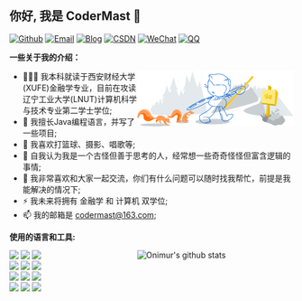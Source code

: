 <!-- Your title -->

## 你好, 我是 CoderMast 🚀

<!-- Your badges
You can use the website to generate badges: https://shields.io/
-->

[![Github](https://img.shields.io/badge/Github-CoderMast-_?style=for-the-badge&logo=github&color=blue&logoColor=white)](https://github.com/codermast)
[![Email](https://img.shields.io/badge/Email-codermast%40163.com-%2520?style=for-the-badge&logo=Gmail&logoColor=white&color=red)](mailto:codermast@163.com)
[![Blog](https://img.shields.io/badge/Www-blog.codermast.com-%2520?style=for-the-badge&logo=lightning&logoColor=white&color=green)](https://www.codermast.com/)
[![CSDN](https://img.shields.io/badge/CSDN-CoderMast-%2520?style=for-the-badge&logo=c&logoColor=white&color=orange)](https://blog.csdn.net/qq_33685334/)
[![WeChat](https://img.shields.io/badge/WeChat-CoderMast888-%2520?style=for-the-badge&logo=wechat&logoColor=white&color=%23228B22)](https://github.com/CoderMast/codermast/blob/main/resources/wechat-codermast888.jpg?raw=true)
[![QQ](https://img.shields.io/badge/QQ_GROUP-916750650-%2520?style=for-the-badge&logo=tencentqq&logoColor=white&color=%23228B22)](http://qm.qq.com/cgi-bin/qm/qr?_wv=1027&k=XANpYQqwfvUgN_lf--sqv7p51-Ifo5kd&authKey=av6nQ2MbcL9lS03suDdRtGjCncf51%2FIiPxHO5Rk5M6md79yPLGK80xU4%2Bla8WncT&noverify=0&group_code=916750650)


<!-- Talking about you -->
**一些关于我的介绍：**

<!-- Any image aligned to the right. Beware the width -->
<img width="55%" align="right" alt="Github" src="https://raw.githubusercontent.com/codermast/codermast/main/resources/git-header.svg" />

- 👨🏽‍💻 我本科就读于西安财经大学(XUFE)金融学专业，目前在攻读辽宁工业大学(LNUT)计算机科学与技术专业第二学士学位;
- 🌱 我擅长Java编程语言，并写了一些项目; 
- 👯 我喜欢打篮球、摄影、唱歌等;
- 🤔 自我认为我是一个古怪但善于思考的人，经常想一些奇奇怪怪但富含逻辑的事情;
- 💬 我非常喜欢和大家一起交流，你们有什么问题可以随时找我帮忙，前提是我能解决的情况下;
- ⚡️ 我未来将拥有 金融学 和 计算机 双学位;
- 📫 我的邮箱是 codermast@163.com;

**使用的语言和工具:** 

<!-- Your github readme stats
You can use this api: https://github.com/anuraghazra/github-readme-stats
-->
<p>
  <a href="https://github.com/codermast/">
    <img width="55%" align="right" alt="Onimur's github stats" src="https://github-readme-stats.vercel.app/api?username=codermast&show_icons=true&hide_border=true" />
  </a>
  
  <!-- Your languages and tools. Be careful with the alignment. 
  You can use this sites to get logos: https://www.vectorlogo.zone or https://simpleicons.org/
  -->
  <code><img width="10%" src="https://www.vectorlogo.zone/logos/java/java-ar21.svg"></code>
  <code><img width="10%" src="https://www.vectorlogo.zone/logos/kotlinlang/kotlinlang-ar21.svg"></code>
  <code><img width="10%" src="https://www.vectorlogo.zone/logos/android/android-ar21.svg"></code>
  <br />
  <code><img width="10%" src="https://www.vectorlogo.zone/logos/gradle/gradle-ar21.svg"></code>
  <code><img width="10%" src="https://www.vectorlogo.zone/logos/circleci/circleci-ar21.svg"></code>
  <code><img width="10%" src="https://www.vectorlogo.zone/logos/json/json-ar21.svg"></code>
  <br />
  <code><img width="10%" src="https://www.vectorlogo.zone/logos/mysql/mysql-ar21.svg"></code>
  <code><img width="10%" src="https://www.vectorlogo.zone/logos/sqlite/sqlite-ar21.svg"></code>
  <code><img width="10%" src="https://www.vectorlogo.zone/logos/firebase/firebase-ar21.svg"></code>
  <br />
  <code><img width="10%" src="https://www.vectorlogo.zone/logos/git-scm/git-scm-ar21.svg"></code>
  <code><img width="10%" src="https://www.vectorlogo.zone/logos/yaml/yaml-ar21.svg"></code>
  <code><img width="10%" src="https://www.vectorlogo.zone/logos/gnu_bash/gnu_bash-ar21.svg"></code>
</p>
